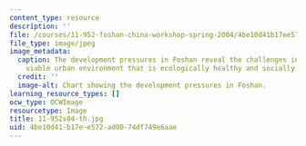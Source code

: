```yaml
---
content_type: resource
description: ''
file: /courses/11-952-foshan-china-workshop-spring-2004/4be10d41b17ee572ad0074df749e6aae_11-952s04-th.jpg
file_type: image/jpeg
image_metadata:
  caption: The development pressures in Foshan reveal the challenges in creating a
    viable urban environment that is ecologically healthy and socially equitable.
  credit: ''
  image-alt: Chart showing the development pressures in Foshan.
learning_resource_types: []
ocw_type: OCWImage
resourcetype: Image
title: 11-952s04-th.jpg
uid: 4be10d41-b17e-e572-ad00-74df749e6aae
---
```

